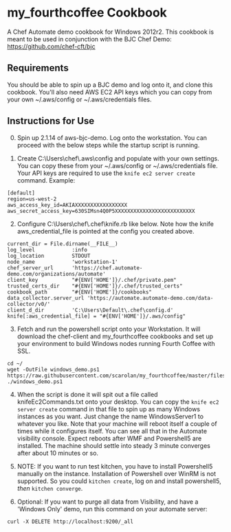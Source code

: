 # my_fourthcoffee Cookbook

A Chef Automate demo cookbook for Windows 2012r2. This cookbook is meant to be used in conjunction with the BJC Chef Demo: https://github.com/chef-cft/bjc

## Requirements

You should be able to spin up a BJC demo and log onto it, and clone this cookbook.  You'll also need AWS EC2 API keys which you can copy from your own ~/.aws/config or ~/.aws/credentials files.

## Instructions for Use

0.  Spin up 2.1.14 of aws-bjc-demo.  Log onto the workstation.  You can proceed with the below steps while the startup script is running.

1.  Create C:\Users\chef\\.aws\config and populate with your own settings.  You can copy these from your ~/.aws/config or ~/.aws/credentials file.  Your API keys are required to use the `knife ec2 server create` command.  Example:

```
[default]
region=us-west-2
aws_access_key_id=AKIAXXXXXXXXXXXXXXXXX
aws_secret_access_key=630SIMsn4Q0P5XXXXXXXXXXXXXXXXXXXXXXXXXX
```

2.  Configure C:\Users\chef\\.chef\knife.rb like below.  Note how the knife aws_credential_file is pointed at the config you created above.

```
current_dir = File.dirname(__FILE__)
log_level            :info
log_location         STDOUT
node_name            'workstation-1'
chef_server_url      'https://chef.automate-demo.com/organizations/automate'
client_key           "#{ENV['HOME']}/.chef/private.pem"
trusted_certs_dir    "#{ENV['HOME']}/.chef/trusted_certs"
cookbook_path        "#{ENV['HOME']}/cookbooks"
data_collector.server_url 'https://automate.automate-demo.com/data-collector/v0/'
client_d_dir         'C:\Users\Default\.chef\config.d'
knife[:aws_credential_file] = "#{ENV['HOME']}/.aws/config"
```

3.  Fetch and run the powershell script onto your Workstation.  It will download the chef-client and my_fourthcoffee cookbooks and set up your environment to build Windows nodes running Fourth Coffee with SSL.

```
cd ~/
wget -OutFile windows_demo.ps1 https://raw.githubusercontent.com/scarolan/my_fourthcoffee/master/files/default/windows_demo.ps1
./windows_demo.ps1
```

4.  When the script is done it will spit out a file called knifeEc2Commands.txt onto your desktop.  You can copy the `knife ec2 server create` command in that file to spin up as many Windows instances as you want.  Just change the name WindowsServer1 to whatever you like.  Note that your machine will reboot itself a couple of times while it configures itself.  You can see all that in the Automate visibility console.  Expect reboots after WMF and Powershell5 are installed.  The machine should settle into steady 3 minute converges after about 10 minutes or so.

5.  NOTE:  If you want to run test kitchen, you have to install Powershell5 manually on the instance.  Installation of Powershell over WinRM is not supported.  So you could `kitchen create`, log on and install powershell5, *then* `kitchen converge`.

6.  Optional:  If you want to purge all data from Visibility, and have a 'Windows Only' demo, run this command on your automate server:

`curl -X DELETE http://localhost:9200/_all`
